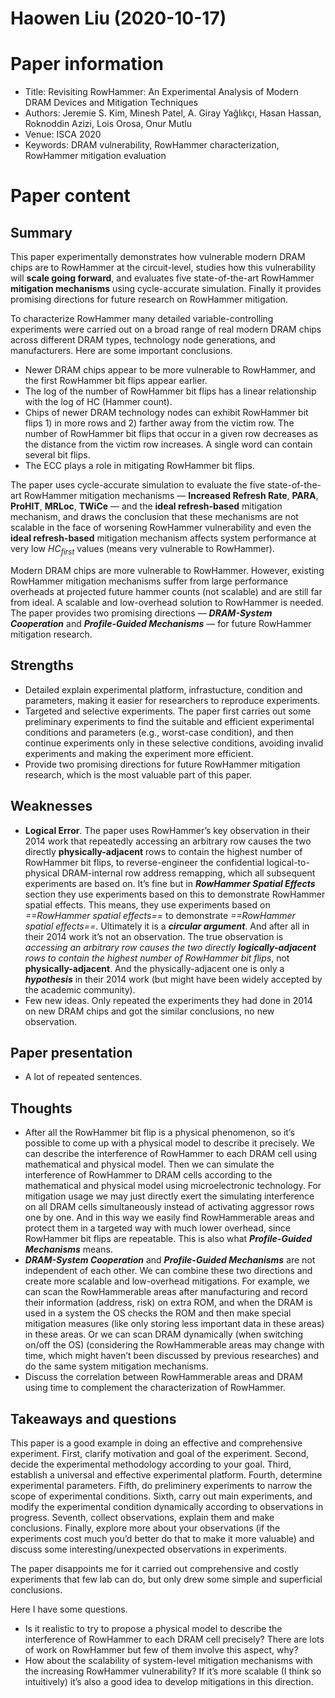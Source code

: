 # Haowen Liu (2020-10-17)

# Paper information

- Title: Revisiting RowHammer: An Experimental Analysis of Modern DRAM Devices and Mitigation Techniques
- Authors: Jeremie S. Kim, Minesh Patel, A. Giray Yağlıkçı, Hasan Hassan, Roknoddin Azizi, Lois Orosa, Onur Mutlu
- Venue: ISCA 2020
- Keywords: DRAM vulnerability, RowHammer characterization, RowHammer mitigation evaluation

# Paper content

## Summary

This paper experimentally demonstrates how vulnerable modern DRAM chips are to RowHammer at the circuit-level, studies how this vulnerability will **scale going forward**, and evaluates five state-of-the-art RowHammer **mitigation mechanisms** using cycle-accurate simulation. Finally it provides promising directions for future research on RowHammer mitigation.

To characterize RowHammer many detailed variable-controlling experiments were carried out on a broad range of real modern DRAM chips across different DRAM types, technology node generations, and manufacturers. Here are some important conclusions.

- Newer DRAM chips appear to be more vulnerable to RowHammer, and the first RowHammer bit flips appear earlier.
- The log of the number of RowHammer bit flips has a linear relationship with the log of HC (Hammer count).
- Chips of newer DRAM technology nodes can exhibit RowHammer bit flips 1) in more rows and 2) farther away from the victim row. The number of RowHammer bit flips that occur in a given row decreases as the distance from the victim row increases. A single word can contain several bit flips.
- The ECC plays a role in mitigating RowHammer bit flips.

The paper uses cycle-accurate simulation to evaluate the five state-of-the-art RowHammer mitigation mechanisms — **Increased Refresh Rate**, **PARA**, **ProHIT**, **MRLoc**, **TWiCe** — and the **ideal refresh-based** mitigation mechanism, and draws the conclusion that these mechanisms are not scalable in the face of worsening RowHammer vulnerability and even the **ideal refresh-based** mitigation mechanism affects system performance at very low $HC_{first}$ values (means very vulnerable to RowHammer).

Modern DRAM chips are more vulnerable to RowHammer. However, existing RowHammer mitigation mechanisms suffer from large performance overheads at projected future hammer counts (not scalable) and are still far from ideal. A scalable and low-overhead solution to RowHammer is needed. The paper provides two promising directions — ***DRAM-System Cooperation*** and ***Profile-Guided Mechanisms*** — for future RowHammer mitigation research.

## Strengths

- Detailed explain experimental platform, infrastucture, condition and parameters, making it easier for researchers to reproduce experiments.
- Targeted and selective experiments. The paper first carries out some preliminary experiments to find the suitable and efficient experimental conditions and parameters (e.g., worst-case condition), and then continue experiments only in these selective conditions, avoiding invalid experiments and making the experiment more efficient.
- Provide two promising directions for future RowHammer mitigation research, which is the most valuable part of this paper.

## Weaknesses

- **Logical Error**. The paper uses RowHammer’s key observation in their 2014 work that repeatedly accessing an arbitrary row causes the two directly **physically-adjacent** rows to contain the highest number of RowHammer bit flips, to reverse-engineer the confidential logical-to-physical DRAM-internal row address remapping, which all subsequent experiments are based on. It’s fine but in ***RowHammer Spatial Effects*** section they use experiments based on this to demonstrate RowHammer spatial effects. This means, they use experiments based on *==RowHammer spatial effects==* to demonstrate *==RowHammer spatial effects==*. Ultimately it is a ***circular argument***. And after all in their 2014 work it’s not an observation. The true observation is *accessing an arbitrary row causes the two directly **logically-adjacent** rows to contain the highest number of RowHammer bit flips*, not **physically-adjacent**. And the physically-adjacent one is only a ***hypothesis*** in their 2014 work (but might have been widely accepted by the academic community).
- Few new ideas. Only repeated the experiments they had done in 2014 on new DRAM chips and got the similar conclusions, no new observation.

## Paper presentation

- A lot of repeated sentences.

## Thoughts

- After all the RowHammer bit flip is a physical phenomenon, so it’s possible to come up with a physical model to describe it precisely. We can describe the interference of RowHammer to each DRAM cell using mathematical and physical model. Then we can simulate the interference of RowHammer to DRAM cells according to the mathematical and physical model using microelectronic technology. For mitigation usage we may just directly exert the simulating interference on all DRAM cells simultaneously instead of activating aggressor rows one by one. And in this way we easily find RowHammerable areas and protect them in a targeted way with much lower overhead, since RowHammer bit flips are repeatable. This is also what ***Profile-Guided Mechanisms*** means.
- ***DRAM-System Cooperation*** and ***Profile-Guided Mechanisms*** are not independent of each other. We can combine these two directions and create more scalable and low-overhead mitigations. For example, we can scan the RowHammerable areas after manufacturing and record their information (address, risk) on extra ROM, and when the DRAM is used in a system the OS checks the ROM and then make special mitigation measures (like only storing less important data in these areas) in these areas. Or we can scan DRAM dynamically (when switching on/off the OS) (considering the RowHammerable areas may change with time, which might haven’t been discussed by previous researches) and do the same system mitigation mechanisms.
- Discuss the correlation between RowHammerable areas and DRAM using time to complement the characterization of RowHammer.

## Takeaways and questions

This paper is a good example in doing an effective and comprehensive experiment. First, clarify motivation and goal of the experiment. Second, decide the experimental methodology according to your goal. Third, establish a universal and effective experimental platform. Fourth, determine experimental parameters. Fifth, do preliminery experiments to narrow the scope of experimental conditions. Sixth, carry out main experiments, and modify the experimental condition dynamically according to observations in progress. Seventh, collect observations, explain them and make conclusions. Finally, explore more about your observations (if the experiments cost much you’d better do that to make it more valuable) and discuss some interesting/unexpected observations in experiments.

The paper disappoints me for it carried out comprehensive and costly experiments that few lab can do, but only drew some simple and superficial conclusions.

Here I have some questions.

- Is it realistic to try to propose a physical model to describe the interference of RowHammer to each DRAM cell precisely? There are lots of work on RowHammer but few of them involve this aspect, why?
- How about the scalability of system-level mitigation mechanisms with the increasing RowHammer vulnerability? If it’s more scalable (I think so intuitively) it’s also a good idea to develop mitigations in this direction.